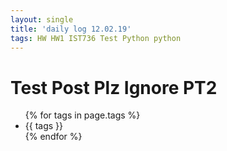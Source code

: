 ```yaml
---
layout: single
title: 'daily log 12.02.19'
tags: HW HW1 IST736 Test Python python
---
```


# Test Post Plz Ignore PT2

<ul>
  {% for tags in page.tags %}
    <li>{{ tags }}</li>
  {% endfor %}
</ul>